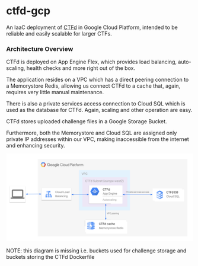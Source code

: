 # ctfd-gcp

An IaaC deployment of [CTFd](https://ctfd.io/) in Google Cloud Platform, intended to be reliable and easily scalable for larger CTFs. 

### Architecture Overview

CTFd is deployed on App Engine Flex, which provides load balancing, auto-scaling, health checks and more right out of the box.

The application resides on a VPC which has a direct peering connection to a Memorystore Redis, allowing us connect CTFd to a cache that, again, requires very little manual maintenance.

There is also a private services access connection to Cloud SQL which is used as the database for CTFd. Again, scaling and other operation are easy.

CTFd stores uploaded challenge files in a Google Storage Bucket.

Furthermore, both the Memorystore and Cloud SQL are assigned only private IP addresses within our VPC, making inaccessible from the internet and enhancing security.

![](docs/architecture_overview.svg)

NOTE: this diagram is missing i.e. buckets used for challenge storage and buckets storing the CTFd Dockerfile
